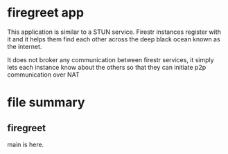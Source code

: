 firegreet app
===================================================================

This application is similar to a STUN service. Firestr instances
register with it and it helps them find each other across the deep
black ocean known as the internet. 

It does not broker any communication between firestr services,
it simply lets each instance know about the others so that they
can initiate p2p communication over NAT

file summary
===================================================================

firegreet  
-------------------------------------------------------------------
main is here.
